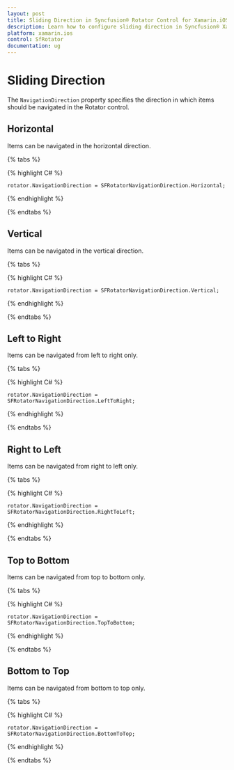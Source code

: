 ```yaml
---
layout: post
title: Sliding Direction in Syncfusion® Rotator Control for Xamarin.iOS
description: Learn how to configure sliding direction in Syncfusion® Xamarin.iOS Rotator control with horizontal, vertical, and directional navigation options.
platform: xamarin.ios
control: SfRotator
documentation: ug
---
```


# Sliding Direction

The `NavigationDirection` property specifies the direction in which items should be navigated in the Rotator control.

## Horizontal

Items can be navigated in the horizontal direction.

{% tabs %}

{% highlight C# %}

	rotator.NavigationDirection = SFRotatorNavigationDirection.Horizontal;

{% endhighlight %}

{% endtabs %}

## Vertical

Items can be navigated in the vertical direction.

{% tabs %}

{% highlight C# %}

	rotator.NavigationDirection = SFRotatorNavigationDirection.Vertical;

{% endhighlight %}

{% endtabs %}

## Left to Right

Items can be navigated from left to right only.

{% tabs %}

{% highlight C# %}

	rotator.NavigationDirection = SFRotatorNavigationDirection.LeftToRight;

{% endhighlight %}

{% endtabs %}

## Right to Left

Items can be navigated from right to left only.

{% tabs %}

{% highlight C# %}

	rotator.NavigationDirection = SFRotatorNavigationDirection.RightToLeft;

{% endhighlight %}

{% endtabs %}

## Top to Bottom

Items can be navigated from top to bottom only.

{% tabs %}

{% highlight C# %}

	rotator.NavigationDirection = SFRotatorNavigationDirection.TopToBottom;

{% endhighlight %}

{% endtabs %}

## Bottom to Top

Items can be navigated from bottom to top only.

{% tabs %}

{% highlight C# %}

	rotator.NavigationDirection = SFRotatorNavigationDirection.BottomToTop;

{% endhighlight %}

{% endtabs %}